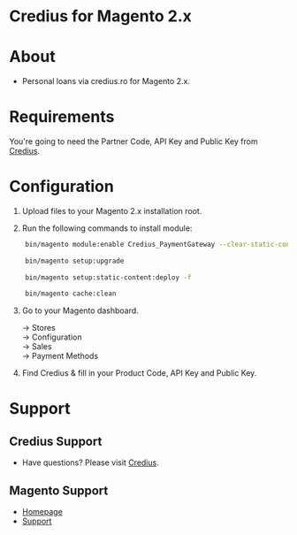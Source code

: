 # Credius for Magento 2.x

#  About

  * Personal loans via credius.ro for Magento 2.x.

#  Requirements

  You're going to need the Partner Code, API Key and Public Key from [Credius](https://www.credius.ro/).
  

#  Configuration

1. Upload files to your Magento 2.x installation root.

2. Run the following commands to install module:
```bash
    bin/magento module:enable Credius_PaymentGateway --clear-static-content
 
    bin/magento setup:upgrade
 
    bin/magento setup:static-content:deploy -f
 
    bin/magento cache:clean 
```
3. Go to your Magento dashboard. 

    -> Stores     
    -> Configuration     
    -> Sales    
    -> Payment Methods

3. Find Credius & fill in your Product Code, API Key and Public Key. 

#  Support

##  Credius Support

  * Have questions? Please visit [Credius](https://www.credius.ro/).

##  Magento Support
    
  * [Homepage](http://magento.com/)
  * [Support](http://magento.com/help/overview)
